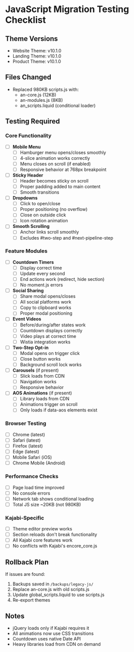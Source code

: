 # JavaScript Migration Testing Checklist

## Theme Versions
- Website Theme: v10.1.0
- Landing Theme: v10.1.0  
- Product Theme: v10.1.0

## Files Changed
- Replaced 980KB scripts.js with:
  - an-core.js (12KB)
  - an-modules.js (8KB)
  - an_scripts.liquid (conditional loader)

## Testing Required

### Core Functionality
- [ ] **Mobile Menu**
  - [ ] Hamburger menu opens/closes smoothly
  - [ ] 4-slice animation works correctly
  - [ ] Menu closes on scroll (if enabled)
  - [ ] Responsive behavior at 768px breakpoint

- [ ] **Sticky Header**
  - [ ] Header becomes sticky on scroll
  - [ ] Proper padding added to main content
  - [ ] Smooth transitions

- [ ] **Dropdowns**
  - [ ] Click to open/close
  - [ ] Proper positioning (no overflow)
  - [ ] Close on outside click
  - [ ] Icon rotation animation

- [ ] **Smooth Scrolling**
  - [ ] Anchor links scroll smoothly
  - [ ] Excludes #two-step and #next-pipeline-step

### Feature Modules
- [ ] **Countdown Timers**
  - [ ] Display correct time
  - [ ] Update every second
  - [ ] End actions work (redirect, hide section)
  - [ ] No moment.js errors

- [ ] **Social Sharing**
  - [ ] Share modal opens/closes
  - [ ] All social platforms work
  - [ ] Copy to clipboard works
  - [ ] Proper modal positioning

- [ ] **Event Videos**
  - [ ] Before/during/after states work
  - [ ] Countdown displays correctly
  - [ ] Video plays at correct time
  - [ ] Wistia integration works

- [ ] **Two-Step Opt-in**
  - [ ] Modal opens on trigger click
  - [ ] Close button works
  - [ ] Background scroll lock works

- [ ] **Carousels** (if present)
  - [ ] Slick loads from CDN
  - [ ] Navigation works
  - [ ] Responsive behavior

- [ ] **AOS Animations** (if present)
  - [ ] Library loads from CDN
  - [ ] Animations trigger on scroll
  - [ ] Only loads if data-aos elements exist

### Browser Testing
- [ ] Chrome (latest)
- [ ] Safari (latest)
- [ ] Firefox (latest)
- [ ] Edge (latest)
- [ ] Mobile Safari (iOS)
- [ ] Chrome Mobile (Android)

### Performance Checks
- [ ] Page load time improved
- [ ] No console errors
- [ ] Network tab shows conditional loading
- [ ] Total JS size ~20KB (not 980KB)

### Kajabi-Specific
- [ ] Theme editor preview works
- [ ] Section reloads don't break functionality
- [ ] All Kajabi core features work
- [ ] No conflicts with Kajabi's encore_core.js

## Rollback Plan
If issues are found:
1. Backups saved in `/backups/legacy-js/`
2. Replace an-core.js with old scripts.js
3. Update global_scripts.liquid to use scripts.js
4. Re-export themes

## Notes
- jQuery loads only if Kajabi requires it
- All animations now use CSS transitions
- Countdown uses native Date API
- Heavy libraries load from CDN on demand